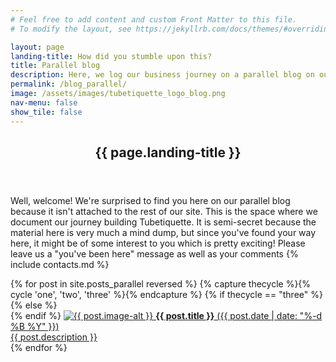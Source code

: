 ```yaml
---
# Feel free to add content and custom Front Matter to this file.
# To modify the layout, see https://jekyllrb.com/docs/themes/#overriding-theme-defaults

layout: page
landing-title: How did you stumble upon this? 
title: Parallel blog
description: Here, we log our business journey on a parallel blog on our t-shirt brand's site... because we shouldn't be talking behind anybody's back!
permalink: /blog_parallel/
image: /assets/images/tubetiquette_logo_blog.png
nav-menu: false
show_tile: false
---
```

<div id="main" class="alt">

<section id="one">
	<div class="inner">
		<header class="major">
			<h1>{{ page.landing-title }}</h1>
		</header>

<p>Well, welcome! We're surprised to find you here on our parallel blog because it isn't attached to the rest of our site. This is the space where we document our journey building Tubetiquette. It is semi-secret because the material here is very much a mind dump, but since you've found your way here, it might be of some interest to you which is pretty exciting! Please leave us a "you've been here" message as well as your comments {% include contacts.md %}</p>

<div class="box alt">	<div class="row 50% uniform">
  {% for post in site.posts_parallel reversed %}
  {% capture thecycle %}{% cycle 'one', 'two', 'three' %}{% endcapture %}
  {% if thecycle == "three" %}
    <div class="4u$">
  {% else %}
    <div class="4u">  
  {% endif %}
    <a href="{{ post.url }}">
    <span class="image fit grid">
        <img src="{{ post.image }}" alt="{{ post.image-alt }}"/></span>
                    <b>{{ post.title }}</b> ({{ post.date  | date: "%-d %B %Y" }})<br>
                    {{ post.description }}</a>
    </div>
  {% endfor %}
</div></div>
</div></section></div>
